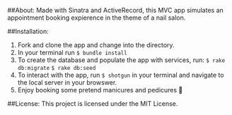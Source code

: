 ##About:
Made with Sinatra and ActiveRecord, this MVC app simulates an appointment booking expierence in the theme of a nail salon. 

##Installation: 
1. Fork and clone the app and change into the directory. 
2. In your terminal run 
    ```$ bundle install```
3. To create the database and populate the app with services, run: 
    ```$ rake db:migrate```
    ```$ rake db:seed```
4. To interact with the app, run ```$ shotgun``` in your terminal and navigate to the local server in your browswer.
5. Enjoy booking some pretend manicures and pedicures 💅

##License: 
This project is licensed under the MIT License.


